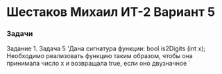 # Шестаков Михаил ИТ-2 Вариант 5


### Задачи

Задание 1. Задача 5
'Дана сигнатура функции: bool is2Digits (int x);
Необходимо реализовать функцию таким образом, чтобы она принимала число
x и возвращала true, если оно двузначное
`
